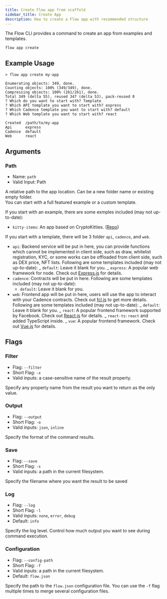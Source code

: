 ```yaml
---
title: Create Flow app from scaffold
sidebar_title: Create App
description: How to create a Flow app with recommended structure
---
```


The Flow CLI provides a command to create an app from examples
and templates.

```shell
flow app create
```

## Example Usage

```shell
> flow app create my-app

Enumerating objects: 349, done.
Counting objects: 100% (349/349), done.
Compressing objects: 100% (261/261), done.
Total 349 (delta 55), reused 347 (delta 53), pack-reused 0
? Which do you want to start with? Template
? Which API template you want to start with? express
? Which Cadence template you want to start with? default
? Which Web template you want to start with? react

Created  /path/to/my-app
Api      express
Cadence  default
Web      react
```

## Arguments

### Path

- Name: `path`
- Valid Input: Path

A relative path to the app location. Can be a new folder name or existing empty folder.  
You can start with a full featured example or a custom template.

If you start with an example, there are some exmples included (may not up-to-date):

- `kitty-items`: An app based on CryptoKitties. ([Repo](https://github.com/onflow/kitty-items))

If you start with a template, there will be 3 folder `api`, `cadence`, and `web`.

- `api`: Backend service will be put in here, you can provide functions which cannot be
  implemented in client side, such as draw, whitelist registration, KYC, or some works can be
  offloaded from client side, such as DEX price, NFT lists. Following are some templates
  included (may not up-to-date):
  _ `default`: Leave it blank for you.
  _ `express`: A popular web framework for node. Check out [Express.js](https://expressjs.com/)
  for details.
- `cadence`: Contracts will be put in here. Following are some templates included (may not
  up-to-date):
  - `default`: Leave it blank for you.
- `web`: Frontend app will be put in here, users will use the app to interact with your Cadence
  contracts. Check out [fcl.js](https://github.com/onflow/fcl-js) to get more details. Following
  are some templates included (may not up-to-date):
  _ `default`: Leave it blank for you.
  _ `react`: A popular frontend framework supported by Facebook. Check out
  [React.js](https://reactjs.org/) for details.
  _ `react-ts`: `react` and added TypeScript inside.
  _ `vue`: A popular frontend framework. Check out [Vue.js](https://vuejs.org/) for details.

## Flags

### Filter

- Flag: `--filter`
- Short Flag: `-x`
- Valid inputs: a case-sensitive name of the result property.

Specify any property name from the result you want to return as the only value.

### Output

- Flag: `--output`
- Short Flag: `-o`
- Valid inputs: `json`, `inline`

Specify the format of the command results.

### Save

- Flag: `--save`
- Short Flag: `-s`
- Valid inputs: a path in the current filesystem.

Specify the filename where you want the result to be saved

### Log

- Flag: `--log`
- Short Flag: `-l`
- Valid inputs: `none`, `error`, `debug`
- Default: `info`

Specify the log level. Control how much output you want to see during command execution.

### Configuration

- Flag: `--config-path`
- Short Flag: `-f`
- Valid inputs: a path in the current filesystem.
- Default: `flow.json`

Specify the path to the `flow.json` configuration file.
You can use the `-f` flag multiple times to merge
several configuration files.
